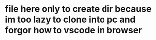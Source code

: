 # file here only to create dir because im too lazy to clone into pc and forgor how to vscode in browser
